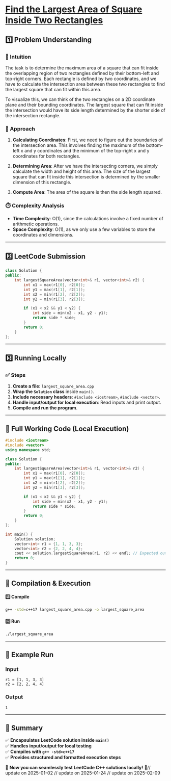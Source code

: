 # **[Find the Largest Area of Square Inside Two Rectangles](https://leetcode.com/problems/find-the-largest-area-of-square-inside-two-rectangles/description/)**  

## **1️⃣ Problem Understanding**  
### **📌 Intuition**  
The task is to determine the maximum area of a square that can fit inside the overlapping region of two rectangles defined by their bottom-left and top-right corners. Each rectangle is defined by two coordinates, and we have to calculate the intersection area between these two rectangles to find the largest square that can fit within this area. 

To visualize this, we can think of the two rectangles on a 2D coordinate plane and their bounding coordinates. The largest square that can fit inside the intersection would have its side length determined by the shorter side of the intersection rectangle.

### **🚀 Approach**  
1. **Calculating Coordinates**: First, we need to figure out the boundaries of the intersection area. This involves finding the maximum of the bottom-left x and y coordinates and the minimum of the top-right x and y coordinates for both rectangles.
  
2. **Determining Area**: After we have the intersecting corners, we simply calculate the width and height of this area. The size of the largest square that can fit inside this intersection is determined by the smaller dimension of this rectangle.

3. **Compute Area**: The area of the square is then the side length squared.

### **⏱️ Complexity Analysis**  
- **Time Complexity**: O(1), since the calculations involve a fixed number of arithmetic operations.
- **Space Complexity**: O(1), as we only use a few variables to store the coordinates and dimensions.

---  

## **2️⃣ LeetCode Submission**  
```cpp
class Solution {
public:
    int largestSquareArea(vector<int>& r1, vector<int>& r2) {
        int x1 = max(r1[0], r2[0]);
        int y1 = max(r1[1], r2[1]);
        int x2 = min(r1[2], r2[2]);
        int y2 = min(r1[3], r2[3]);

        if (x1 < x2 && y1 < y2) {
            int side = min(x2 - x1, y2 - y1);
            return side * side;
        } 
        return 0;
    }
};
```  

---  

## **3️⃣ Running Locally**  
### **✅ Steps**  
1. **Create a file**: `largest_square_area.cpp`  
2. **Wrap the `Solution` class** inside `main()`.  
3. **Include necessary headers**: `#include <iostream>`, `#include <vector>`.  
4. **Handle input/output for local execution**: Read inputs and print output.  
5. **Compile and run the program**.  

---  

## **📝 Full Working Code (Local Execution)**  
```cpp
#include <iostream>
#include <vector>
using namespace std;

class Solution {
public:
    int largestSquareArea(vector<int>& r1, vector<int>& r2) {
        int x1 = max(r1[0], r2[0]);
        int y1 = max(r1[1], r2[1]);
        int x2 = min(r1[2], r2[2]);
        int y2 = min(r1[3], r2[3]);

        if (x1 < x2 && y1 < y2) {
            int side = min(x2 - x1, y2 - y1);
            return side * side;
        } 
        return 0;
    }
};

int main() {
    Solution solution;
    vector<int> r1 = {1, 1, 3, 3};
    vector<int> r2 = {2, 2, 4, 4};
    cout << solution.largestSquareArea(r1, r2) << endl; // Expected output: 1
    return 0;
}
```  

---  

## **🔧 Compilation & Execution**  
#### **1️⃣ Compile**  
```bash
g++ -std=c++17 largest_square_area.cpp -o largest_square_area
```  

#### **2️⃣ Run**  
```bash
./largest_square_area
```  

---  

## **🎯 Example Run**  
### **Input**  
```
r1 = [1, 1, 3, 3]
r2 = [2, 2, 4, 4]
```  
### **Output**  
```
1
```  

---  

## **📌 Summary**  
✅ **Encapsulates LeetCode solution inside `main()`**  
✅ **Handles input/output for local testing**  
✅ **Compiles with `g++ -std=c++17`**  
✅ **Provides structured and formatted execution steps**  

🚀 **Now you can seamlessly test LeetCode C++ solutions locally!** 🚀// update on 2025-01-02
// update on 2025-01-24
// update on 2025-02-09

